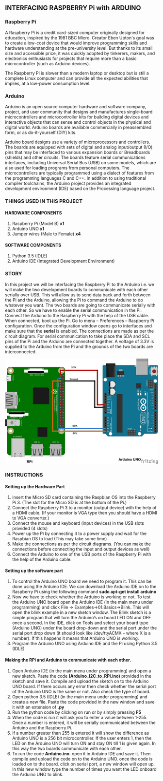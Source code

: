 ## INTERFACING RASPBERRY Pi with ARDUINO

### Raspberry Pi
A Raspberry Pi is a credit card-sized computer originally designed for education, inspired by the 1981 BBC Micro. Creator Eben Upton's goal was to create a low-cost device that would improve programming skills and hardware understanding at the pre-university level. But thanks to its small size and accessible price, it was quickly adopted by tinkerers, makers, and electronics enthusiasts for projects that require more than a basic microcontroller (such as Arduino devices).

The Raspberry Pi is slower than a modern laptop or desktop but is still a complete Linux computer and can provide all the expected abilities that implies, at a low-power consumption level.

### Arduino
Arduino is an open source computer hardware and software company, project, and user community that designs and manufactures single-board microcontrollers and microcontroller kits for building digital devices and interactive objects that can sense and control objects in the physical and digital world. Arduino boards are available commercially in preassembled form, or as do-it-yourself (DIY) kits.

Arduino board designs use a variety of microprocessors and controllers. The boards are equipped with sets of digital and analog input/output (I/O) pins that may be interfaced to various expansion boards or Breadboards (shields) and other circuits. The boards feature serial communications interfaces, including Universal Serial Bus (USB) on some models, which are also used for loading programs from personal computers. The microcontrollers are typically programmed using a dialect of features from the programming languages C and C++. In addition to using traditional compiler toolchains, the Arduino project provides an integrated development environment (IDE) based on the Processing language project.

### THINGS USED IN THIS PROJECT

#### HARDWARE COMPONENTS
1.	Raspberry Pi (Model B)		**x1**
2.	Arduino UNO 			**x1**
3.	Jumper wires (Male to Female)  **x4**

#### SOFTWARE COMPONENTS
1.	Python 3.5 (IDLE)
2.	Arduino IDE (Integrated Development Environment)

### STORY
In this project we will be interfacing the Raspberry Pi to the Arduino i.e. we will make the two development boards to communicate with each other serially over USB. This will allow us to send data back and forth between the Pi and the Arduino, allowing the Pi to command the Arduino to do whatever you want. The two boards are going to communicate serially with each other. So we have to enable the serial communication in the Pi. Connect the Arduino to the Raspberry Pi with the help of the USB cable. When connected, boot up the Pi. Go to menu – Preferences – Raspberry Pi configuration. Once the configuration window opens go to interfaces and make sure that the **serial** is enabled. The connections are made as per the circuit diagram. For serial communication to take place the SDA and SCL pins of the Pi and the Arduino are connected together. A voltage of 3.3V is supplied to the Arduino from the Pi and the grounds of the two boards are interconnected. 

![](https://github.com/11RO05/handson-iot-raspberrypi/blob/master/circuit-diagram/RPi-with-Arduino.png)

### INSTRUCTIONS
#### Setting up the Hardware Part
1.	Insert the Micro SD card containing the Raspbian OS into the Raspberry Pi 3. (The slot for the Micro SD is at the bottom of the Pi.)
1.	Connect the Raspberry Pi 3 to a monitor (output device) with the help of a HDMI cable. (If your monitor is VGA type then you should have a HDMI to VGA converter.) 
2.	Connect the mouse and keyboard (input devices) in the USB slots provided (4 slots)
3.	Power up the Pi by connecting it to a power supply and wait for the Raspbian OS to load (This may take some time)
4.	Make the connections as per the circuit diagrams. (You can make the connections before connecting the input and output devices as well)
5.	Connect the Arduino to one of the USB ports of the Raspberry Pi with the help of the Arduino cable.

#### Setting up the software part
1.	To control the Arduino UNO board we need to program it. This can be done using the Arduino IDE. We can download the Arduino IDE on to the Raspberry Pi using the following command **sudo apt-get install arduino**
2.	Now we have to check whether the Arduino is working or not. To test the Arduino UNO board open the Arduino IDE (in the main menu under programming) and click File -> Examples->01.Basics->Blink. This will open the blink example in a new sketch window. The Blink sketch is a simple program that will turn the Arduino’s on board LED ON and OFF once a second. In the IDE, click on Tools and select your board type (Arduino UNO) under the board drop-down and the serial port under the serial port drop down (it should look like /dev/ttyACMX – where X is a number). If this happens it means that Arduino UNO is working.
3.	Program the Arduino UNO using Arduino IDE and the Pi using Python 3.5 (IDLE)

#### Making the RPi and Arduino to communicate with each other. 
1.	Open Arduino IDE (in the main menu under programming) and open a new sketch. Paste the code **(Arduino_I2C_to_RPi.ino)** provided in the sketch and save it. Compile and upload the sketch on to the Arduino UNO board. If there occurs any error then check whether the serial port of the Arduino UNO is the same or not. Also check the type of board.
2.	Open python 3.5 (IDLE) (in the main menu under programming) and create a new file. Paste the code provided in the new window and save it with an extension of **.py**
3.	Run the python code by clicking on run or by simply pressing **F5**
4.	When the code is run it will ask you to enter a value between 1-255. Once a number is entered, it will be serially communicated between the Arduino and the Raspberry Pi. 
5.	If a number greater than 255 is entered it will show the difference as Arduino UNO is a 256 bit microcontroller. If the user enters 1, then the LED on the Arduino UNO will turn ON and stay ON till 1 is given again. In this way the two boards communicate with each other. 
6.  To run the code **Arduino.ino**. open it in Arduino IDE and save it. Then compile and upload the code on to the Arduino UNO. once the code is loaded on to the board. click on serial port, a new window will open up. In this new window type the number of times you want the LED onboard the Arduino UNO to blink. 


